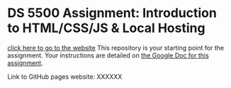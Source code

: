 # DS 5500 Assignment: Introduction to HTML/CSS/JS & Local Hosting
[click here to go to the website](https://google.com)
This repository is your starting point for the assignment. Your instructions are detailed on [the Google Doc for this assignment](https://docs.google.com/document/d/14SmkKMa0xYu-7OEY4V5jdzglEz63ibbV-n5gbyY3KmM/edit?usp=sharing).

Link to GitHub pages website: XXXXXX